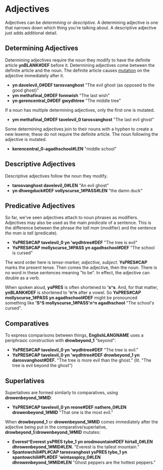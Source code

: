 # Adjectives

Adjectives can be _determining_ or _descriptive_. A determining adjective is one that narrows down which thing you're talking about. A descriptive adjective just adds additional detail.

## Determining Adjectives

Determining adjectives require the noun they modify to have the definite article __<x-out>yn<x-src>BLANK#DEF</x-src></x-out>__ before it. Determining adjectives come between the definite article and the noun. The definite article causes [mutation](mutation.html) on the adjective immediately after it.

- __<x-out>yn davel<x-src>evil_0#DEF</x-src></x-out> <x-out>tarosvan<x-src>ghost</x-src></x-out>__ "The evil ghost (as opposed to the good ghost)"
- __<x-out>ym metha<x-src>final_0#DEF</x-src></x-out> <x-out>fonn<x-src>wish</x-src></x-out>__ "The last wish"
- __<x-out>yn geren<x-src>central_0#DEF</x-src></x-out> <x-out>gwydh<x-src>tree</x-src></x-out>__ "The middle tree"

If a noun has multiple determining adjectives, only the first one is mutated.

- __<x-out>ym metha<x-src>final_0#DEF</x-src></x-out> <x-out>tavel<x-src>evil_0</x-src></x-out> <x-out>tarosvan<x-src>ghost</x-src></x-out>__ "The last evil ghost"

Some determining adjectives join to their nouns with a hyphen to create a new lexeme; these do not require the definite article. The noun following the adjective is mutated.

- __<x-out>keren<x-src>central_0</x-src></x-out>-<x-out>agadh<x-src>school#LEN</x-src></x-out>__ "middle school"

## Descriptive Adjectives

Descriptive adjectives follow the noun they modify.

- __<x-out>tarosvan<x-src>ghost</x-src></x-out> <x-out>davel<x-src>evil_0#LEN</x-src></x-out>__ "An evil ghost"
- __<x-out>yn dhweg<x-src>duck#DEF</x-src></x-out> <x-out>vollys<x-src>curse_1#PASS#LEN</x-src></x-out>__ "the damn duck"

## Predicative Adjectives

So far, we've seen adjectives attach to noun phrases as modifiers. Adjectives may also be used as the main _predicate_ of a sentence. This is the difference between the phrase _the tall man_ (modifier) and the sentence _the man is tall_ (predicate).

- __<x-out>Ys<x-src>PRES#CAP</x-src></x-out> <x-out>tavel<x-src>evil_0</x-src></x-out> <x-out>yn 'wydh<x-src>tree#DEF</x-src></x-out>__ "The tree is evil"
- __<x-out>Ys<x-src>PRES#CAP</x-src></x-out> <x-out>mollys<x-src>curse_1#PASS</x-src></x-out> <x-out>yn agadh<x-src>school#DEF</x-src></x-out>__ "The school is cursed"

The word order here is _tense-marker, adjective, subject_. __<x-out>Ys<x-src>PRES#CAP</x-src></x-out>__ marks the present tense.
Then comes the adjective, then the noun. There is no word in these sentences meaning "to be". In effect, the adjective can double as a verb.

When spoken aloud, __<x-out>ys<x-src>PRES</x-src></x-out>__ is often shortened to __'<x-out>s<x-src>^s</x-src></x-out>__. And, for that matter, __<x-out>yn<x-src>BLANK#DEF</x-src></x-out>__ is shortened to __'<x-out>n<x-src>^n</x-src></x-out>__ after a vowel. So __<x-out>Ys<x-src>PRES#CAP</x-src></x-out> <x-out>mollys<x-src>curse_1#PASS</x-src></x-out> <x-out>yn agadh<x-src>school#DEF</x-src></x-out>__ might be pronounced something like __'<x-out>S<x-src>^S</x-src></x-out> <x-out>mollys<x-src>curse_1#PASS</x-src></x-out>'<x-out>n<x-src>^n</x-src></x-out> <x-out>agadh<x-src>school</x-src></x-out>__ "The school's cursed".

## Comparatives

To express comparisons between things, __<x-out>English<x-src>LANGNAME</x-src></x-out>__ uses a periphrasic construction with __<x-out>drow<x-src>beyond_1</x-src></x-out>__ "beyond":

- __<x-out>Ys<x-src>PRES#CAP</x-src></x-out> <x-out>tavel<x-src>evil_0</x-src></x-out> <x-out>yn 'wydh<x-src>tree#DEF</x-src></x-out>__ "The tree is evil."
- __<x-out>Ys<x-src>PRES#CAP</x-src></x-out> <x-out>tavel<x-src>evil_0</x-src></x-out> <x-out>yn 'wydh<x-src>tree#DEF</x-src></x-out> <x-out>drow<x-src>beyond_1</x-src></x-out> <x-out>yn darosvan<x-src>ghost#DEF</x-src></x-out>.__ "The tree is more evil than the ghost." (lit. "The tree is evil beyond the ghost")

## Superlatives

Superlatives are formed similarly to comparatives, using __<x-out>drowen<x-src>beyond_1#MID</x-src></x-out>__:

- __<x-out>Ys<x-src>PRES#CAP</x-src></x-out> <x-out>tavel<x-src>evil_0</x-src></x-out> <x-out>yn re<x-src>one#DEF</x-src></x-out> <x-out>na<x-src>there_0#LEN</x-src></x-out> <x-out>drowen<x-src>beyond_1#MID</x-src></x-out>__ "That one is the most evil."

When __<x-out>drow<x-src>beyond_1</x-src></x-out>__ or __<x-out>drowen<x-src>beyond_1#MID</x-src></x-out>__ comes immediately after the adjective being put in the comparative/superlative, __<x-out>drow<x-src>beyond_1</x-src></x-out>__/__<x-out>drowen<x-src>beyond_1#MID</x-src></x-out>__ mutates:

- __<x-out>Everest<x-src>^Everest</x-src></x-out> <x-out>ys<x-src>PRES</x-src></x-out> <x-out>ty<x-src>be_1</x-src></x-out> <x-out>yn orod<x-src>mountain#DEF</x-src></x-out> <x-out>hir<x-src>tall_0#LEN</x-src></x-out> <x-out>dhrowen<x-src>beyond_1#MID#LEN</x-src></x-out>.__ "Everest is the tallest mountain."
- __<x-out>Spantow<x-src>chili#PL#CAP</x-src></x-out> <x-out>tarosvan<x-src>ghost</x-src></x-out> <x-out>ys<x-src>PRES</x-src></x-out> <x-out>ty<x-src>be_1</x-src></x-out> <x-out>yn spantow<x-src>chili#PL#DEF</x-src></x-out> <x-out>'wintas<x-src>spicy_0#LEN</x-src></x-out> <x-out>dhrowen<x-src>beyond_1#MID#LEN</x-src></x-out>__ "Ghost peppers are the hottest peppers."